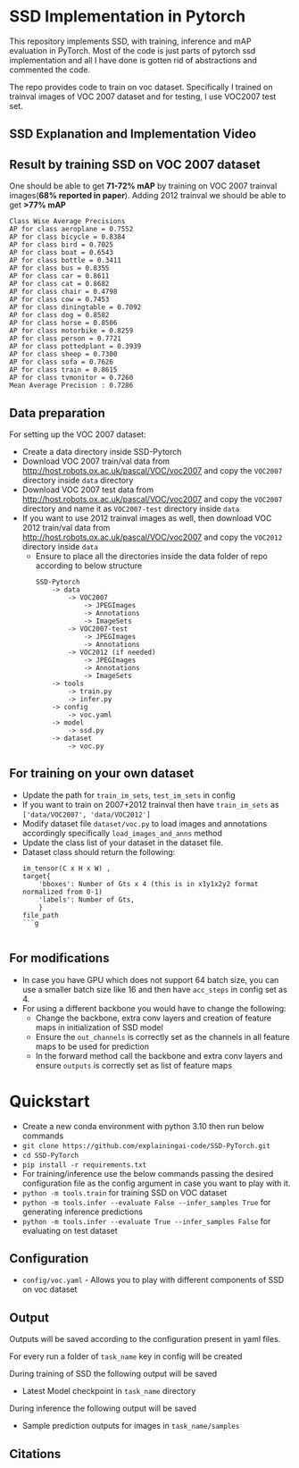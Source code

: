 SSD Implementation in Pytorch
========

This repository implements SSD, with training, inference and mAP evaluation in PyTorch.
Most of the code is just parts of pytorch ssd implementation and all I have done is gotten rid of abstractions and commented the code.

The repo provides code to train on voc dataset. Specifically I trained on trainval images of VOC 2007 dataset and for testing, I use VOC2007 test set.

## SSD Explanation and Implementation Video



## Result by training SSD on VOC 2007 dataset 
One should be able to get **71-72% mAP** by training on VOC 2007 trainval images(**68% reported in paper**).
Adding 2012 trainval we should be able to get **>77% mAP**


```
Class Wise Average Precisions
AP for class aeroplane = 0.7552
AP for class bicycle = 0.8384
AP for class bird = 0.7025
AP for class boat = 0.6543
AP for class bottle = 0.3411
AP for class bus = 0.8355
AP for class car = 0.8611
AP for class cat = 0.8682
AP for class chair = 0.4798
AP for class cow = 0.7453
AP for class diningtable = 0.7092
AP for class dog = 0.8582
AP for class horse = 0.8506
AP for class motorbike = 0.8259
AP for class person = 0.7721
AP for class pottedplant = 0.3939
AP for class sheep = 0.7300
AP for class sofa = 0.7626
AP for class train = 0.8615
AP for class tvmonitor = 0.7260
Mean Average Precision : 0.7286
```


## Data preparation
For setting up the VOC 2007 dataset:
* Create a data directory inside SSD-Pytorch
* Download VOC 2007 train/val data from http://host.robots.ox.ac.uk/pascal/VOC/voc2007 and copy the `VOC2007` directory inside `data` directory
* Download VOC 2007 test data from http://host.robots.ox.ac.uk/pascal/VOC/voc2007 and copy the  `VOC2007` directory and name it as `VOC2007-test` directory inside `data`
* If you want to use 2012 trainval images as well, then download VOC 2012 train/val data from http://host.robots.ox.ac.uk/pascal/VOC/voc2007 and copy the  `VOC2012` directory inside `data`
  * Ensure to place all the directories inside the data folder of repo according to below structure
      ```
      SSD-Pytorch
          -> data
              -> VOC2007
                  -> JPEGImages
                  -> Annotations
                  -> ImageSets
              -> VOC2007-test
                  -> JPEGImages
                  -> Annotations
              -> VOC2012 (if needed)
                  -> JPEGImages
                  -> Annotations
                  -> ImageSets
          -> tools
              -> train.py
              -> infer.py
          -> config
              -> voc.yaml
          -> model
              -> ssd.py 
          -> dataset
              -> voc.py
      ```

## For training on your own dataset

* Update the path for `train_im_sets`, `test_im_sets` in config
* If you want to train on 2007+2012 trainval then have `train_im_sets` as `['data/VOC2007', 'data/VOC2012'] `
* Modify dataset file `dataset/voc.py` to load images and annotations accordingly specifically `load_images_and_anns` method
* Update the class list of your dataset in the dataset file.
* Dataset class should return the following:
    ```
  im_tensor(C x H x W) , 
  target{
        'bboxes': Number of Gts x 4 (this is in x1y1x2y2 format normalized from 0-1)
        'labels': Number of Gts,
        }
  file_path
  ```g


## For modifications 
* In case you have GPU which does not support 64 batch size, you can use a smaller batch size like 16 and then have `acc_steps` in config set as 4.
* For using a different backbone you would have to change the following:
  * Change the backbone, extra conv layers and creation of feature maps in initialization of SSD model 
  * Ensure the `out_channels` is correctly set as the channels in all feature maps to be used for prediction
  * In the forward method call the backbone and extra conv layers and ensure `outputs` is correctly set as list of feature maps

# Quickstart
* Create a new conda environment with python 3.10 then run below commands
* ```git clone https://github.com/explainingai-code/SSD-PyTorch.git```
* ```cd SSD-PyTorch```
* ```pip install -r requirements.txt```
* For training/inference use the below commands passing the desired configuration file as the config argument in case you want to play with it. 
* ```python -m tools.train``` for training SSD on VOC dataset
* ```python -m tools.infer --evaluate False --infer_samples True``` for generating inference predictions
* ```python -m tools.infer --evaluate True --infer_samples False``` for evaluating on test dataset

## Configuration
* ```config/voc.yaml``` - Allows you to play with different components of SSD on voc dataset  


## Output 
Outputs will be saved according to the configuration present in yaml files.

For every run a folder of `task_name` key in config will be created

During training of SSD the following output will be saved 
* Latest Model checkpoint in ```task_name``` directory

During inference the following output will be saved
* Sample prediction outputs for images in ```task_name/samples```

## Citations
```

```
